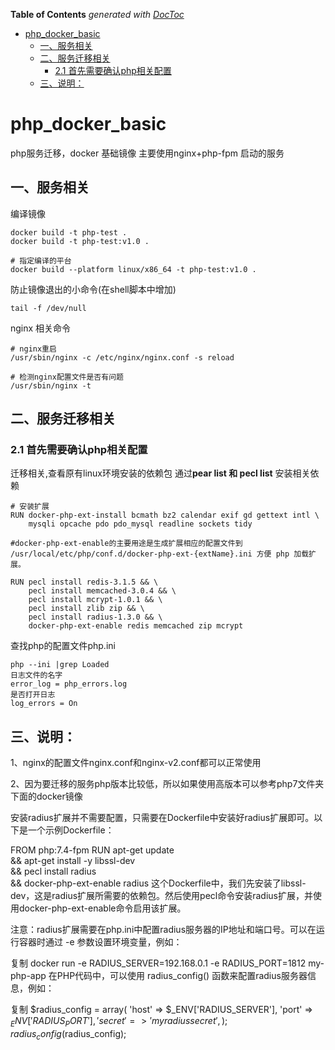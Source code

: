 <!-- START doctoc generated TOC please keep comment here to allow auto update -->
<!-- DON'T EDIT THIS SECTION, INSTEAD RE-RUN doctoc TO UPDATE -->
**Table of Contents**  *generated with [DocToc](https://github.com/thlorenz/doctoc)*

- [php_docker_basic](#php_docker_basic)
  - [一、服务相关](#%E4%B8%80%E6%9C%8D%E5%8A%A1%E7%9B%B8%E5%85%B3)
  - [二、服务迁移相关](#%E4%BA%8C%E6%9C%8D%E5%8A%A1%E8%BF%81%E7%A7%BB%E7%9B%B8%E5%85%B3)
    - [2.1 首先需要确认php相关配置](#21-%E9%A6%96%E5%85%88%E9%9C%80%E8%A6%81%E7%A1%AE%E8%AE%A4php%E7%9B%B8%E5%85%B3%E9%85%8D%E7%BD%AE)
  - [三、说明：](#%E4%B8%89%E8%AF%B4%E6%98%8E)

<!-- END doctoc generated TOC please keep comment here to allow auto update -->

# php_docker_basic
php服务迁移，docker 基础镜像 主要使用nginx+php-fpm 启动的服务



## 一、服务相关

编译镜像

```shell
docker build -t php-test .
docker build -t php-test:v1.0 .

# 指定编译的平台
docker build --platform linux/x86_64 -t php-test:v1.0 .
```

防止镜像退出的小命令(在shell脚本中增加)

```
tail -f /dev/null
```

nginx 相关命令

```shell
# nginx重启
/usr/sbin/nginx -c /etc/nginx/nginx.conf -s reload

# 检测nginx配置文件是否有问题
/usr/sbin/nginx -t
```



## 二、服务迁移相关

### 2.1 首先需要确认php相关配置

迁移相关,查看原有linux环境安装的依赖包
通过**pear list 和 pecl list**
安装相关依赖

```shell
# 安装扩展
RUN docker-php-ext-install bcmath bz2 calendar exif gd gettext intl \
    mysqli opcache pdo pdo_mysql readline sockets tidy

#docker-php-ext-enable的主要用途是生成扩展相应的配置文件到 /usr/local/etc/php/conf.d/docker-php-ext-{extName}.ini 方便 php 加载扩展。

RUN pecl install redis-3.1.5 && \
    pecl install memcached-3.0.4 && \
    pecl install mcrypt-1.0.1 && \
    pecl install zlib zip && \
    pecl install radius-1.3.0 && \
    docker-php-ext-enable redis memcached zip mcrypt
```

查找php的配置文件php.ini

```
php --ini |grep Loaded
日志文件的名字
error_log = php_errors.log
是否打开日志
log_errors = On
```



## 三、说明：



1、nginx的配置文件nginx.conf和nginx-v2.conf都可以正常使用

2、因为要迁移的服务php版本比较低，所以如果使用高版本可以参考php7文件夹下面的docker镜像


安装radius扩展并不需要配置，只需要在Dockerfile中安装好radius扩展即可。以下是一个示例Dockerfile：

FROM php:7.4-fpm
RUN apt-get update \
    && apt-get install -y libssl-dev \
    && pecl install radius \
    && docker-php-ext-enable radius
这个Dockerfile中，我们先安装了libssl-dev，这是radius扩展所需要的依赖包。然后使用pecl命令安装radius扩展，并使用docker-php-ext-enable命令启用该扩展。

注意：radius扩展需要在php.ini中配置radius服务器的IP地址和端口号。可以在运行容器时通过 -e 参数设置环境变量，例如：

复制
docker run -e RADIUS_SERVER=192.168.0.1 -e RADIUS_PORT=1812 my-php-app
在PHP代码中，可以使用 radius_config() 函数来配置radius服务器信息，例如：

复制
$radius_config = array(
    'host' => $_ENV['RADIUS_SERVER'],
    'port' => $_ENV['RADIUS_PORT'],
    'secret' => 'myradiussecret',
);
radius_config($radius_config);